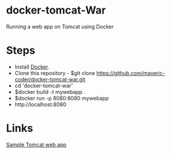 # docker-tomcat-War
Running a web app on Tomcat using Docker

# Steps
* Install [Docker](https://docs.docker.com/install/).
* Clone this repository - $git clone https://github.com/maveric-coder/docker-tomcat-war.git
* cd 'docker-tomcat-war'
* $docker build -t mywebapp .
* $docker run -p 8080:8080 mywebapp
* http://localhost:8080

# Links
[Sample Tomcat web app](https://tomcat.apache.org/tomcat-8.0-doc/appdev/sample/)
